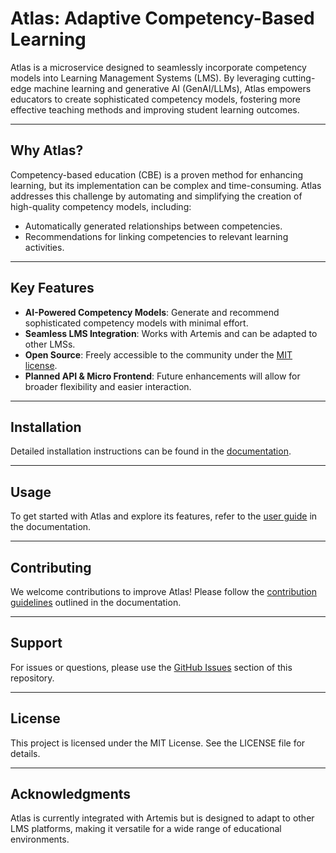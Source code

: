 # **Atlas: Adaptive Competency-Based Learning**

Atlas is a microservice designed to seamlessly incorporate competency models into Learning Management Systems (LMS). By leveraging cutting-edge machine learning and generative AI (GenAI/LLMs), Atlas empowers educators to create sophisticated competency models, fostering more effective teaching methods and improving student learning outcomes.

---

## **Why Atlas?**

Competency-based education (CBE) is a proven method for enhancing learning, but its implementation can be complex and time-consuming. Atlas addresses this challenge by automating and simplifying the creation of high-quality competency models, including:
- Automatically generated relationships between competencies.
- Recommendations for linking competencies to relevant learning activities.

---

## **Key Features**
- **AI-Powered Competency Models**: Generate and recommend sophisticated competency models with minimal effort.
- **Seamless LMS Integration**: Works with Artemis and can be adapted to other LMSs.
- **Open Source**: Freely accessible to the community under the [MIT license](https://github.com/ls1intum/Atlas?tab=MIT-1-ov-file).
- **Planned API & Micro Frontend**: Future enhancements will allow for broader flexibility and easier interaction.

---

## **Installation**

Detailed installation instructions can be found in the [documentation](#).

---

## **Usage**

To get started with Atlas and explore its features, refer to the [user guide](#) in the documentation.

---

## **Contributing**

We welcome contributions to improve Atlas! Please follow the [contribution guidelines](#) outlined in the documentation.

---

## **Support**

For issues or questions, please use the [GitHub Issues](https://github.com/ls1intum/Atlas/issues) section of this repository.

---

## **License**

This project is licensed under the MIT License. See the LICENSE file for details.

---

## **Acknowledgments**

Atlas is currently integrated with Artemis but is designed to adapt to other LMS platforms, making it versatile for a wide range of educational environments.
